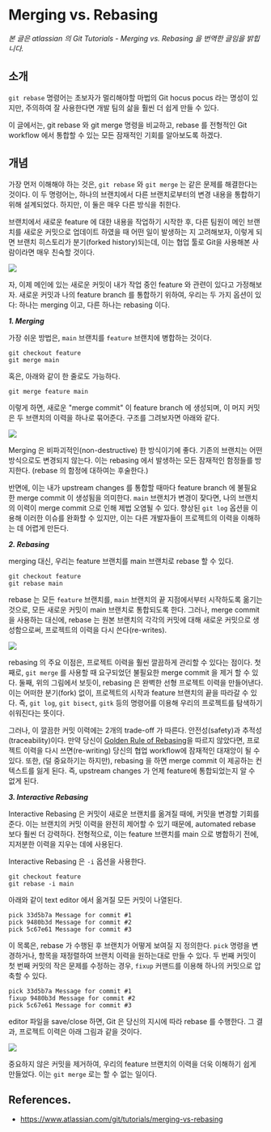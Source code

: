 # Merging vs. Rebasing

_본 글은 atlassian 의 Git Tutorials - Merging vs. Rebasing 을 번역한 글임을 밝힙니다._

## 소개

`git rebase` 명령어는 초보자가 멀리해야할 마법의 Git hocus pocus 라는 명성이 있지만, 주의하여 잘 사용한다면 개발 팀의 삶을 훨씬 더 쉽게 만들 수 있다.

이 글에서는, git rebase 와 git merge 명령을 비교하고, rebase 를 전형적인 Git workflow 에서 통합할 수 있는 모든 잠재적인 기회를 알아보도록 하겠다.

## 개념

가장 먼저 이해해야 하는 것은, `git rebase` 와 `git merge` 는 같은 문제를 해결한다는 것이다. 이 두 명령어는, 하나의 브랜치에서 다른 브랜치로부터의 변경 내용을 통합하기 위해 설계되었다. 하지만, 이 둘은 매우 다른 방식을 취한다.

브랜치에서 새로운 feature 에 대한 내용을 작업하기 시작한 후, 다른 팀원이 메인 브랜치를 새로운 커밋으로 업데이트 하였을 때 어떤 일이 발생하는 지 고려해보자,
이렇게 되면 브랜치 히스토리가 분기(forked history)되는데, 이는 협업 툴로 Git을 사용해본 사람이라면 매우 친숙할 것이다.

![](https://wac-cdn.atlassian.com/dam/jcr:1523084b-d05a-4f5a-bd1a-01866ec09ca3/01%20A%20forked%20commit%20history.svg?cdnVersion=1044)

자, 이제 메인에 있는 새로운 커밋이 내가 작업 중인 feature 와 관련이 있다고 가정해보자. 새로운 커밋과 나의 feature branch 를 통합하기 위하여, 우리는 두 가지 옵션이 있다: 하나는 merging 이고, 다른 하나는 rebasing 이다.

**_1. Merging_**

가장 쉬운 방법은, `main` 브랜치를 `feature` 브랜치에 병합하는 것이다.

```
git checkout feature
git merge main
```

혹은, 아래와 같이 한 줄로도 가능하다.

```
git merge feature main
```

이렇게 하면, 새로운 "merge commit" 이 feature branch 에 생성되며, 이 머지 커밋은 두 브랜치의 이력을 하나로 묶어준다. 구조를 그려보자면 아래와 같다.

![](https://wac-cdn.atlassian.com/dam/jcr:4639eeb8-e417-434a-a3f8-a972277fc66a/02%20Merging%20main%20into%20the%20feature%20branh.svg?cdnVersion=1044)

Merging 은 비파괴적인(non-destructive) 한 방식이기에 좋다. 기존의 브랜치는 어떤 방식으로도 변경되지 않는다. 이는 rebasing 에서 발생하는 모든 잠재적인 함정들를 방지한다. (rebase 의 함정에 대하여는 후술한다.)

반면에, 이는 내가 upstream changes 를 통합할 때마다 feature branch 에 불필요한 merge commit 이 생성됨을 의미한다. `main` 브랜치가 변경이 잦다면, 나의 브랜치의 이력이 merge commit 으로 인해 제법 오염될 수 있다. 향상된 `git log` 옵션을 이용해 이러한 이슈를 완화할 수 있지만, 이는 다른 개발자들이 프로젝트의 이력을 이해하는 데 어렵게 만든다.

**_2. Rebasing_**

merging 대신, 우리는 feature 브랜치를 main 브랜치로 rebase 할 수 있다.

```
git checkout feature
git rebase main
```

rebase 는 모든 `feature` 브랜치를, `main` 브랜치의 끝 지점에서부터 시작하도록 옮기는 것으로, 모든 새로운 커밋이 main 브랜치로 통합되도록 한다. 그러나, merge commit 을 사용하는 대신에, rebase 는 원본 브랜치의 각각의 커밋에 대해 새로운 커밋으로 생성함으로써, 프로젝트의 이력을 다시 쓴다(re-writes).

![](https://wac-cdn.atlassian.com/dam/jcr:3bafddf5-fd55-4320-9310-3d28f4fca3af/03%20Rebasing%20the%20feature%20branch%20into%20main.svg?cdnVersion=1044)

rebasing 의 주요 이점은, 프로젝트 이력을 훨씬 깔끔하게 관리할 수 있다는 점이다. 첫째로, `git merge` 를 사용할 때 요구되었던 불필요한 merge commit 을 제거 할 수 있다. 둘째, 위의 그림에서 보듯이, rebasing 은 완벽한 선형 프로젝트 이력을 만들어낸다. 이는 어떠한 분기(fork) 없이, 프로젝트의 시작과 feature 브랜치의 끝을 따라갈 수 있다. 즉, `git log`, `git bisect`, `gitk` 등의 명령어를 이용해 우리의 프로젝트를 탐색하기 쉬워진다는 뜻이다.

그러나, 이 깔끔한 커밋 이력에는 2개의 trade-off 가 따른다. 안전성(safety)과 추적성(traceability)이다.
만약 당신이 [Golden Rule of Rebasing](https://www.atlassian.com/git/tutorials/merging-vs-rebasing#the-golden-rule-of-rebasing)을 따르지 않았다면, 프로젝트 이력을 다시 쓰면(re-writing) 당신의 협업 workflow에 잠재적인 대재앙이 될 수 있다. 또한, (덜 중요하기는 하지만), rebasing 을 하면 merge commit 이 제공하는 컨텍스트를 잃게 된다. 즉, upstream changes 가 언제 feature에 통합되었는지 알 수 없게 된다.

**_3. Interactive Rebasing_**

Interactive Rebasing 은 커밋이 새로운 브랜치를 옮겨질 때에, 커밋을 변경할 기회를 준다. 이는 브랜치의 커밋 이력을 완전히 제어할 수 있기 때문에, automated rebase 보다 훨씬 더 강력하다. 전형적으로, 이는 feature 브랜치를 main 으로 병합하기 전에, 지저분한 이력을 지우는 데에 사용된다.

Interactive Rebasing 은 `-i` 옵션을 사용한다.

```
git checkout feature
git rebase -i main
```

아래와 같이 text editor 에서 옮겨질 모든 커밋이 나열된다.

```
pick 33d5b7a Message for commit #1
pick 9480b3d Message for commit #2
pick 5c67e61 Message for commit #3
```

이 목록은, rebase 가 수행된 후 브랜치가 어떻게 보여질 지 정의한다. `pick` 명령을 변경하거나, 항목을 재정렬하여 브랜치 이력을 원하는대로 만들 수 있다.
두 번째 커밋이 첫 번째 커밋의 작은 문제를 수정하는 경우, `fixup` 커맨드를 이용해 하나의 커밋으로 압축할 수 있다.

```
pick 33d5b7a Message for commit #1
fixup 9480b3d Message for commit #2
pick 5c67e61 Message for commit #3
```

editor 파일을 save/close 하면, Git 은 당신의 지시에 따라 rebase 를 수행한다. 그 결과, 프로젝트 이력은 아래 그림과 같을 것이다.

![](https://wac-cdn.atlassian.com/dam/jcr:a712e238-6cb9-4c8c-8ef7-1975dca49be3/04%20Squashing%20a%20commit%20with%20an%20interactive%20rebase.svg?cdnVersion=1044)

중요하지 않은 커밋을 제거하여, 우리의 feature 브랜치의 이력을 더욱 이해하기 쉽게 만들었다. 이는 `git merge` 로는 할 수 없는 일이다.

## References.

- https://www.atlassian.com/git/tutorials/merging-vs-rebasing

